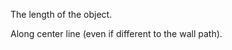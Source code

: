 The length of the object.


<!-- comment -->


Along center line (even if different to the wall path).
